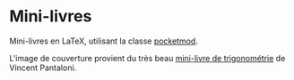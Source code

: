 # Mini-livres

Mini-livres en LaTeX, utilisant la classe [pocketmod](https://github.com/liantze/pocketmod.sty).

L'image de couverture provient du très beau [mini-livre de trigonométrie](https://fr.overleaf.com/latex/examples/mini-livre-trigonometrie/ntgbdvthxhnb) de Vincent Pantaloni.
